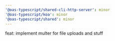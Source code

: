 ```yaml
---
'@oas-typescript/shared-cli-http-server': minor
'@oas-typescript/koa': minor
'@oas-typescript/shared': minor
---
```


feat: implement multer for file uploads and stuff
